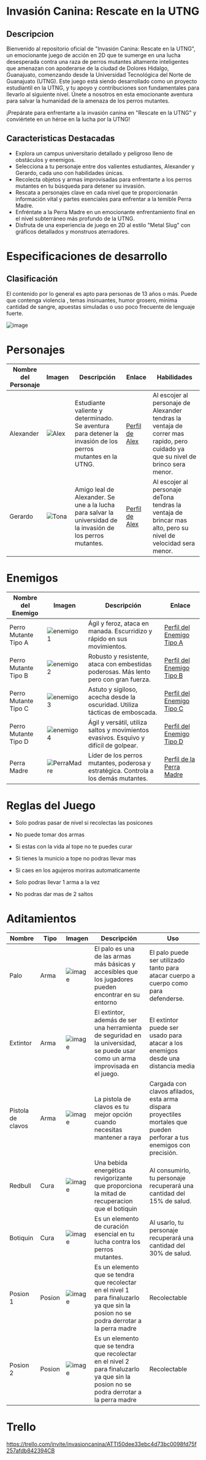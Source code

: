# Invasión Canina: Rescate en la UTNG

## Descripcion
Bienvenido al repositorio oficial de "Invasión Canina: Rescate en la UTNG", un emocionante juego de acción en 2D que te sumerge en una lucha desesperada contra una raza de perros mutantes altamente inteligentes que amenazan con apoderarse de la ciudad de Dolores Hidalgo, Guanajuato, comenzando desde la Universidad Tecnológica del Norte de Guanajuato (UTNG).
Este juego está siendo desarrollado como un proyecto estudiantil en la UTNG, y tu apoyo y contribuciones son fundamentales para llevarlo al siguiente nivel. Únete a nosotros en esta emocionante aventura para salvar la humanidad de la amenaza de los perros mutantes.

¡Prepárate para enfrentarte a la invasión canina en "Rescate en la UTNG" y conviértete en un héroe en la lucha por la UTNG!

## Caracteristicas Destacadas
- Explora un campus universitario detallado y peligroso lleno de obstáculos y enemigos.
- Selecciona a tu personaje entre dos valientes estudiantes, Alexander y Gerardo, cada uno con habilidades únicas.
- Recolecta objetos y armas improvisadas para enfrentarte a los perros mutantes en tu búsqueda para detener su invasión.
- Rescata a personajes clave en cada nivel que te proporcionarán información vital y partes esenciales para enfrentar a la temible Perra Madre.
- Enfréntate a la Perra Madre en un emocionante enfrentamiento final en el nivel subterráneo más profundo de la UTNG.
- Disfruta de una experiencia de juego en 2D al estilo "Metal Slug" con gráficos detallados y monstruos aterradores.

# Especificaciones de desarrollo

## Clasificación
El contenido por lo general es apto para personas de 13 años o más. Puede que contenga violencia , temas insinuantes, humor grosero, mínima cantidad de sangre, apuestas simuladas o uso poco frecuente de lenguaje fuerte.

![image](https://github.com/AlexAlonRo/Invasion-Canina/assets/88992807/f039aeef-444b-4a64-9af6-94a7e68ba6e1)

# Personajes

| Nombre del Personaje | Imagen | Descripción | Enlace | Habilidades |
|----------------------|--------|-------------|--------|--------------|
| Alexander            |![Alex](https://github.com/AlexAlonRo/Invasion-Canina/assets/97119823/b45c2735-be7a-4e5f-a605-7412dde15958) | Estudiante valiente y determinado. Se aventura para detener la invasión de los perros mutantes en la UTNG. | [Perfil de Alex](https://github.com/AlexAlonRo/Invasion-Canina/tree/main/Recursos%20del%20Juego/Alexander)  | Al escojer al personaje de Alexander tendras la ventaja de correr mas rapido, pero cuidado ya que su nivel de brinco sera menor. |
| Gerardo              | ![Tona](https://github.com/AlexAlonRo/Invasion-Canina/assets/97119823/3b19ebfc-4e7e-4850-8f15-ec4575ad1ed7) | Amigo leal de Alexander. Se une a la lucha para salvar la universidad de la invasión de los perros mutantes. | [Perfil de Alex](https://github.com/AlexAlonRo/Invasion-Canina/tree/main/Recursos%20del%20Juego/Tonathiu)  | Al escojer al personaje deTona tendras la ventaja de brincar mas alto, pero su nivel de velocidad sera menor. |

# Enemigos

| Nombre del Enemigo   | Imagen | Descripción | Enlace |
|----------------------|--------|-------------|--------|
| Perro Mutante Tipo A  | ![enemigo1](https://github.com/AlexAlonRo/Invasion-Canina/assets/97119823/258a5c1a-8f5b-4b6e-ae7f-ef6e88ada2ac) | Ágil y feroz, ataca en manada. Escurridizo y rápido en sus movimientos. | [Perfil del Enemigo Tipo A](https://github.com/AlexAlonRo/Invasion-Canina/tree/main/Recursos%20del%20Juego/Enemigos) |
| Perro Mutante Tipo B  | ![enemigo2](https://github.com/AlexAlonRo/Invasion-Canina/assets/97119823/d3239f6a-16d5-4197-b950-018d7b1812c2) | Robusto y resistente, ataca con embestidas poderosas. Más lento pero con gran fuerza. | [Perfil del Enemigo Tipo B](https://github.com/AlexAlonRo/Invasion-Canina/tree/main/Recursos%20del%20Juego/Enemigos) |
| Perro Mutante Tipo C  | ![enemigo3](https://github.com/AlexAlonRo/Invasion-Canina/assets/97119823/d73ef95c-8015-46aa-b5d9-16b5c0ac9d7f) | Astuto y sigiloso, acecha desde la oscuridad. Utiliza tácticas de emboscada. | [Perfil del Enemigo Tipo C](https://github.com/AlexAlonRo/Invasion-Canina/tree/main/Recursos%20del%20Juego/Enemigos) |
| Perro Mutante Tipo D  | ![enemigo4](https://github.com/AlexAlonRo/Invasion-Canina/assets/97119823/c0cc3a3f-5fa8-4abd-a6f0-cc2528b519d9) | Ágil y versátil, utiliza saltos y movimientos evasivos. Esquivo y difícil de golpear. | [Perfil del Enemigo Tipo D](https://github.com/AlexAlonRo/Invasion-Canina/tree/main/Recursos%20del%20Juego/Enemigos) |
| Perra Madre          | ![PerraMadre](https://github.com/AlexAlonRo/Invasion-Canina/assets/97119823/13e66081-514c-4507-a7f6-05cc560d265c) | Líder de los perros mutantes, poderosa y estratégica. Controla a los demás mutantes. | [Perfil de la Perra Madre](https://github.com/AlexAlonRo/Invasion-Canina/tree/main/Recursos%20del%20Juego/Enemigos) |


# Reglas del Juego

- Solo podras pasar de nivel si recolectas las posicones 

- No puede tomar dos armas

- Si estas con la vida al tope no te puedes curar

- Si tienes la municio a tope no podras llevar mas

- Si caes en los agujeros moriras automaticamente 

- Solo podras llevar 1 arma a la vez

- No podras dar mas de 2 saltos



# Aditamientos
| Nombre | Tipo | Imagen | Descripción | Uso |
| -------| -----| -------| ------------| ---- |
| Palo | Arma | ![image](https://github.com/AlexAlonRo/Invasion-Canina/assets/88992807/42136d5d-21e5-4936-915d-d4f42ba48ea6) | El palo es una de las armas más básicas y accesibles que los jugadores pueden encontrar en su entorno | El palo puede ser utilizado tanto para atacar cuerpo a cuerpo como para defenderse. |
| Extintor | Arma | ![image](https://github.com/AlexAlonRo/Invasion-Canina/assets/88992807/decf02e0-7ae8-4bf4-8c15-8ea66de0a712) | El extintor, además de ser una herramienta de seguridad en la universidad, se puede usar como un arma improvisada en el juego. | El extintor puede ser usado para atacar a los enemigos desde una distancia media |
| Pistola de clavos | Arma | ![image](https://github.com/AlexAlonRo/Invasion-Canina/assets/88992807/021c8482-5f50-4ab6-99fc-ee755f7e19e0) |  La pistola de clavos es tu mejor opción cuando necesitas mantener a raya | Cargada con clavos afilados, esta arma dispara proyectiles mortales que pueden perforar a tus enemigos con precisión. |
| Redbull | Cura | ![image](https://github.com/AlexAlonRo/Invasion-Canina/assets/88992807/59345be9-b2ae-44d4-96ee-487f908d5b85) | Una bebida energética revigorizante que proporciona la mitad de recuperacion que el botiquin | Al consumirlo, tu personaje recuperará una cantidad del 15% de salud.  |
| Botiquin | Cura | ![image](https://github.com/AlexAlonRo/Invasion-Canina/assets/88992807/8ff28741-6357-4416-b657-5b0fbc2095ae) | Es un elemento de curación esencial en tu lucha contra los perros mutantes. | Al usarlo, tu personaje recuperará una cantidad del 30% de salud. |
| Posion 1 | Posion |  ![image](https://github.com/AlexAlonRo/Invasion-Canina/assets/88992807/7dee6219-ad50-4a4f-8e0a-39aa6d7cc344) | Es un elemento que se tendra que recolectar en el nivel 1 para finaluzarlo ya que sin la posion no se podra derrotar a la perra madre | Recolectable |
| Posion 2 | Posion |  ![image](https://github.com/AlexAlonRo/Invasion-Canina/assets/88992807/7dee6219-ad50-4a4f-8e0a-39aa6d7cc344) | Es un elemento que se tendra que recolectar en el nivel 2 para finaluzarlo ya que sin la posion no se podra derrotar a la perra madre | Recolectable |

# Trello
https://trello.com/invite/invasioncanina/ATTI50dee33ebc4d73bc0098fd75f257afdb842394CB
